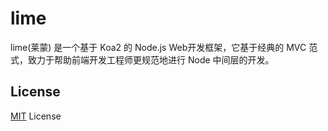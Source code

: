 # lime

lime(莱蒙) 是一个基于 Koa2 的 Node.js Web开发框架，它基于经典的 MVC 范式，致力于帮助前端开发工程师更规范地进行 Node 中间层的开发。

## License

[MIT](./LICENSE) License
